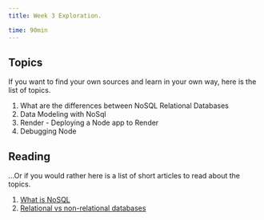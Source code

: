 ```yaml
---
title: Week 3 Exploration.

time: 90min
---
```


## Topics

If you want to find your own sources and learn in your own way, here is the list of topics.

1. What are the differences between NoSQL Relational Databases 
2. Data Modeling with NoSql
3. Render - Deploying a Node app to Render
4. Debugging Node


## Reading

...Or if you would rather here is a list of short articles to read about the topics.

1. [What is NoSQL](https://www.mongodb.com/nosql-explained)
2. [Relational vs non-relational databases](https://www.mongodb.com/resources/compare/relational-vs-non-relational-databases)
